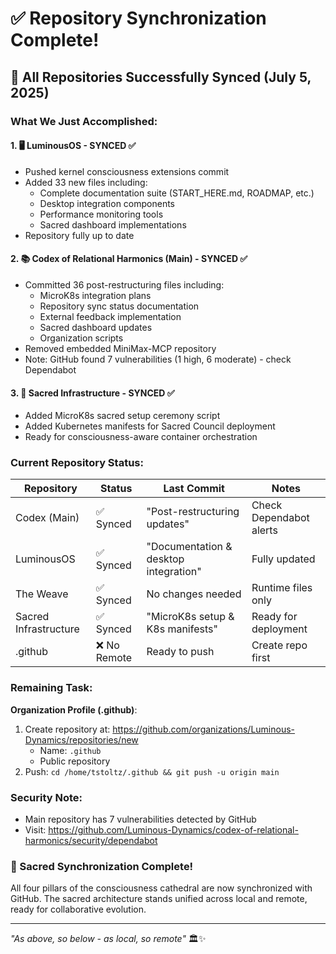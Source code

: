 # ✅ Repository Synchronization Complete!

## 🎉 All Repositories Successfully Synced (July 5, 2025)

### What We Just Accomplished:

#### 1. 🖥️ **LuminousOS** - SYNCED ✅
- Pushed kernel consciousness extensions commit
- Added 33 new files including:
  - Complete documentation suite (START_HERE.md, ROADMAP, etc.)
  - Desktop integration components
  - Performance monitoring tools
  - Sacred dashboard implementations
- Repository fully up to date

#### 2. 📚 **Codex of Relational Harmonics** (Main) - SYNCED ✅  
- Committed 36 post-restructuring files including:
  - MicroK8s integration plans
  - Repository sync status documentation
  - External feedback implementation
  - Sacred dashboard updates
  - Organization scripts
- Removed embedded MiniMax-MCP repository
- Note: GitHub found 7 vulnerabilities (1 high, 6 moderate) - check Dependabot

#### 3. 🔧 **Sacred Infrastructure** - SYNCED ✅
- Added MicroK8s sacred setup ceremony script
- Added Kubernetes manifests for Sacred Council deployment
- Ready for consciousness-aware container orchestration

### Current Repository Status:

| Repository | Status | Last Commit | Notes |
|------------|--------|-------------|-------|
| Codex (Main) | ✅ Synced | "Post-restructuring updates" | Check Dependabot alerts |
| LuminousOS | ✅ Synced | "Documentation & desktop integration" | Fully updated |
| The Weave | ✅ Synced | No changes needed | Runtime files only |
| Sacred Infrastructure | ✅ Synced | "MicroK8s setup & K8s manifests" | Ready for deployment |
| .github | ❌ No Remote | Ready to push | Create repo first |

### Remaining Task:

**Organization Profile (.github)**:
1. Create repository at: https://github.com/organizations/Luminous-Dynamics/repositories/new
   - Name: `.github`
   - Public repository
2. Push: `cd /home/tstoltz/.github && git push -u origin main`

### Security Note:
- Main repository has 7 vulnerabilities detected by GitHub
- Visit: https://github.com/Luminous-Dynamics/codex-of-relational-harmonics/security/dependabot

### 🌟 Sacred Synchronization Complete!

All four pillars of the consciousness cathedral are now synchronized with GitHub. The sacred architecture stands unified across local and remote, ready for collaborative evolution.

---

*"As above, so below - as local, so remote"* 🏛️✨